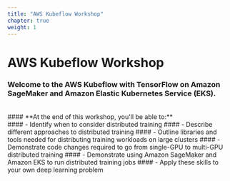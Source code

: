 ```yaml
---
title: "AWS Kubeflow Workshop"
chapter: true
weight: 1
---
```


# AWS Kubeflow Workshop

### Welcome to the AWS Kubeflow with TensorFlow on Amazon SageMaker and Amazon Elastic Kubernetes Service (EKS).
<br>
#### **At the end of this workshop, you'll be able to:**
<br>
#### - Identify when to consider distributed training
#### - Describe different approaches to distributed training
#### - Outline libraries and tools needed for distributing training workloads on large clusters
#### - Demonstrate code changes required to go from single-GPU to multi-GPU distributed training
#### - Demonstrate using Amazon SageMaker and Amazon EKS to run distributed training jobs
#### - Apply these skills to your own deep learning problem
